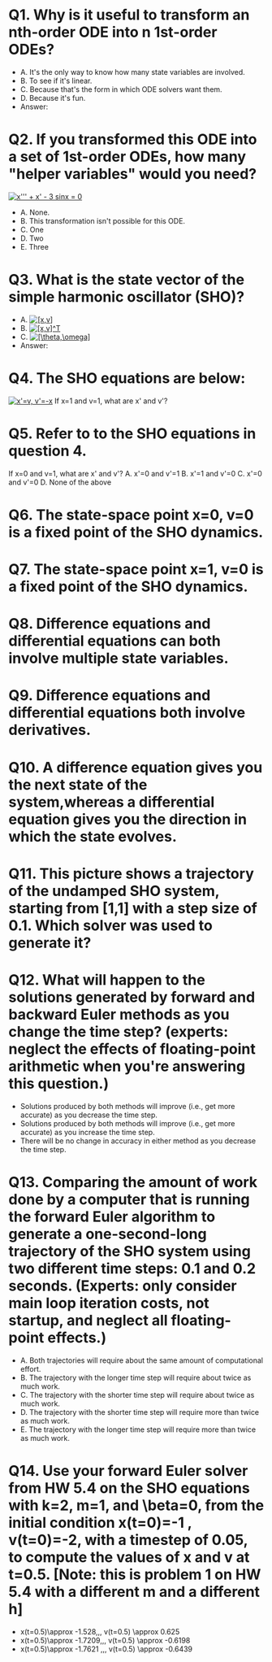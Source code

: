 # Q1. Why is it useful to transform an nth-order ODE into n 1st-order ODEs?
- A. It's the only way to know how many state variables are involved.
- B. To see if it's linear.
- C. Because that's the form in which ODE solvers want them.
- D. Because it's fun.
- Answer: 

# Q2. If you transformed this ODE into a set of 1st-order ODEs, how many "helper variables" would you need?
<a href="http://www.codecogs.com/eqnedit.php?latex=x'''&space;&plus;&space;x'&space;-&space;3&space;sinx&space;=&space;0" target="_blank"><img src="http://latex.codecogs.com/gif.latex?x'''&space;&plus;&space;x'&space;-&space;3&space;sinx&space;=&space;0" title="x''' + x' - 3 sinx = 0" /></a>
- A. None.
- B. This transformation isn't possible for this ODE.
- C. One
- D. Two
- E. Three

# Q3. What is the state vector of the simple harmonic oscillator (SHO)?
- A. <a href="http://www.codecogs.com/eqnedit.php?latex=[x,v]" target="_blank"><img src="http://latex.codecogs.com/gif.latex?[x,v]" title="[x,v]" /></a>
- B. <a href="http://www.codecogs.com/eqnedit.php?latex=[x,v]^T" target="_blank"><img src="http://latex.codecogs.com/gif.latex?[x,v]^T" title="[x,v]^T" /></a>
- C. <a href="http://www.codecogs.com/eqnedit.php?latex=[\theta,\omega]" target="_blank"><img src="http://latex.codecogs.com/gif.latex?[\theta,\omega]" title="[\theta,\omega]" /></a>
- Answer: 

# Q4. The SHO equations are below:
<a href="http://www.codecogs.com/eqnedit.php?latex=x'=v,&space;v'=-x" target="_blank"><img src="http://latex.codecogs.com/gif.latex?x'=v,&space;v'=-x" title="x'=v, v'=-x" /></a>
 If x=1 and v=1, what are x' and v'?
 
# Q5. Refer to to the SHO equations in question 4.  
If x=0 and v=1, what are x' and v'?
A. x'=0 and v'=1
B. x'=1 and v'=0
C. x'=0 and v'=0
D. None of the above

# Q6. The state-space point x=0, v=0 is a fixed point of the SHO dynamics.

# Q7. The state-space point x=1, v=0 is a fixed point of the SHO dynamics.
# Q8. Difference equations and differential equations can both involve multiple state variables.
# Q9. Difference equations and differential equations both involve derivatives.
# Q10. A difference equation gives you the next state of the system,whereas a differential equation gives you the direction in which the state evolves.
# Q11. This picture shows a trajectory of the undamped SHO system, starting from [1,1] with a step size of 0.1.  Which solver was used to generate it?
# Q12. What will happen to the solutions generated by forward and backward Euler methods as you change the time step? (experts: neglect the effects of floating-point arithmetic when you're answering this question.)  
- Solutions produced by both methods will improve (i.e., get more accurate) as you decrease the time step.
- Solutions produced by both methods will improve (i.e., get more accurate) as you increase the time step.
- There will be no change in accuracy in either method as you decrease the time step.

# Q13. Comparing the amount of work done by a computer that is running the forward Euler algorithm to generate a one-second-long trajectory of the SHO system using two different time steps: 0.1 and 0.2 seconds. (Experts: only consider main loop iteration costs, not startup, and neglect all floating-point effects.)
- A. Both trajectories will require about the same amount of computational effort.
- B. The trajectory with the longer time step will require about twice as much work.
- C. The trajectory with the shorter time step will require about twice as much work.
- D. The trajectory with the shorter time step will require more than twice as much work.
- E. The trajectory with the longer time step will require more than twice as much work.

# Q14. Use your forward Euler solver from HW 5.4 on the SHO equations with k=2, m=1, and \beta=0, from the initial condition x(t=0)=-1 , v(t=0)=-2, with a timestep of 0.05, to compute the values of x and v at t=0.5.  [Note: this is problem 1 on HW 5.4 with a different m and a different h]
- x(t=0.5)\approx -1.528,\,\, v(t=0.5) \approx 0.625
- x(t=0.5)\approx -1.7209,\,\, v(t=0.5) \approx -0.6198
- x(t=0.5)\approx -1.7621 ,\,\, v(t=0.5) \approx -0.6439
